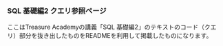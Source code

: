 ### SQL 基礎編2 クエリ参照ページ

ここはTreasure Academyの講義「SQL 基礎編2」のテキストのコード（クエリ）部分を抜き出したものをREADMEを利用して掲載したものになります。
